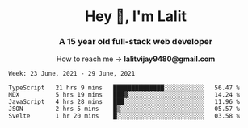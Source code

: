<h1 align="center">Hey 👋, I'm Lalit</h1>
<h3 align="center">A 15 year old full-stack web developer</h3>

<p align="center">How to reach me → <strong>lalitvijay9480@gmail.com</strong></p>

<!--START_SECTION:waka-->
```text
Week: 23 June, 2021 - 29 June, 2021

TypeScript   21 hrs 9 mins   ██████████████░░░░░░░░░░░   56.47 % 
MDX          5 hrs 19 mins   ███▓░░░░░░░░░░░░░░░░░░░░░   14.24 % 
JavaScript   4 hrs 28 mins   ███░░░░░░░░░░░░░░░░░░░░░░   11.96 % 
JSON         2 hrs 5 mins    █▒░░░░░░░░░░░░░░░░░░░░░░░   05.57 % 
Svelte       1 hr 20 mins    █░░░░░░░░░░░░░░░░░░░░░░░░   03.58 % 
```
<!--END_SECTION:waka-->
